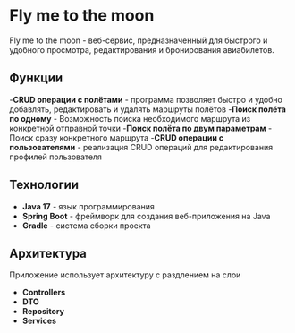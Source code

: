 # Fly me to the moon
Fly me to the moon - веб-сервис, предназначенный для быстрого и удобного просмотра, редактирования и бронирования авиабилетов.

## Функции

-**CRUD операции с полётами** - программа позволяет быстро и удобно добавлять, редактировать и удалять маршруты полётов
-**Поиск полёта по одному** - Возможность поиска необходимого маршрута из конкретной отправной точки
-**Поиск полёта по двум параметрам** - Поиск сразу конкретного маршрута
-**CRUD операции с пользователями** - реализация CRUD операций для редактирования профилей пользователя

## Технологии

- **Java 17** - язык программирования
- **Spring Boot** - фреймворк для создания веб-приложения на Java
- **Gradle** - система сборки проекта

## Архитектура

Приложение использует архитектуру с раздлением на слои
- **Controllers**
- **DTO**
- **Repository**
- **Services**

